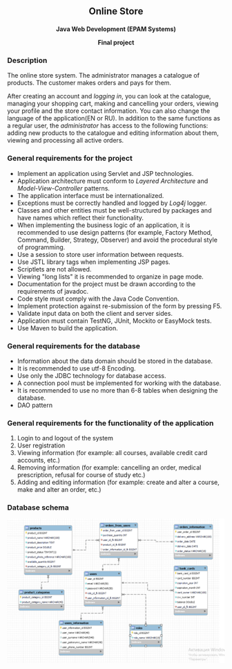 <h2 align="center">Online Store</h2>
<h4 align="center">Java Web Development (EPAM Systems)

Final project</h4>



### Description
The online store system. The administrator manages a catalogue of products. The customer makes orders and pays for them.

After creating an account and *logging in*, you can look at the catalogue, managing your shopping cart, making and cancelling your orders, viewing your profile and the store contact information. You can also change the language of the application(EN or RU).
In addition to the same functions as a regular user, the *administrator* has access to the following functions: adding new products to the catalogue and editing information about them, viewing and processing all active orders.

### General requirements for the project ###

* Implement an application using Servlet and JSP technologies.
* Application architecture must conform to *Layered Architecture* and *Model-View-Controller* patterns.
* The application interface must be internationalized.
* Exceptions must be correctly handled and logged by *Log4j* logger.
* Classes and other entities must be well-structured by packages and have names which reflect their functionality.
* When implementing the business logic of an application, it is recommended to use design patterns (for example, Factory Method, Command, Builder, Strategy, Observer)
and avoid the procedural style of programming.
* Use a session to store user information between requests.
* Use JSTL library tags when implementing JSP pages.
* Scriptlets are not allowed.
* Viewing "long lists" it is recommended to organize in page mode.
* Documentation for the project must be drawn according to the requirements of javadoc.
* Code style must comply with the Java Code Convention.
* Implement protection against re-submission of the form by pressing F5.
* Validate input data on both the client and server sides.
* Application must contain TestNG, JUnit, Mockito or EasyMock tests.
* Use Maven to build the application.

### General requirements for the database ###
* Information about the data domain should be stored in the database.
* It is recommended to use utf-8 Encoding.
* Use only the JDBC technology for database access.
* A connection pool must be implemented for working with the database.
* It is recommended to use no more than 6-8 tables when designing the database.
* DAO pattern

### General requirements for the functionality of the application ###

1. Login to and logout of the system  
2. User registration  
3. Viewing information (for example: all courses, available credit card accounts, etc.)
4. Removing information (for example: cancelling an order, medical prescription, refusal for course of study etc.)  
5. Adding and editing information (for example: create and alter a course, make and alter an order, etc.)

### Database schema ###
![](src/main/webapp/static/images/database-schema.png)

